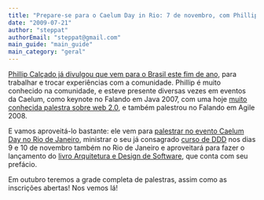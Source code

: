 ```yaml
---
title: "Prepare-se para o Caelum Day in Rio: 7 de novembro, com Phillip Calçado!"
date: "2009-07-21"
author: "steppat"
authorEmail: "steppat@gmail.com"
main_guide: "main_guide"
main_category: "geral"
---
```


[Phillip Calçado já divulgou que vem para o Brasil este fim de ano](http://blog.fragmental.com.br/2009/07/22/projeto-brazil-2009-preenchendo-lacunas/), para trabalhar e trocar experiências com a comunidade. Phillip é muito conhecido na comunidade, e esteve presente diversas vezes em eventos da Caelum, como keynote no Falando em Java 2007, com uma hoje [muito conhecida palestra sobre web 2.0](http://www.slideshare.net/pcalcado/somos-nozes), e também palestrou no Falando em Agile 2008.

E vamos aproveitá-lo bastante: ele vem para [palestrar no evento Caelum Day no Rio de Janeiro](http://www.caelumday.com.br), ministrar o seu já consagrado [curso de DDD](http://www.caelum.com.br/curso/ws-46-domain-driven-design/) nos dias 9 e 10 de novembro também no Rio de Janeiro e aproveitará para fazer o lançamento do [livro Arquitetura e Design de Software](https://blog.caelum.com.br/livro-arquitetura-e-design-de-software-4-topicos-do-draft-liberados/), que conta com seu prefácio.

Em outubro teremos a grade completa de palestras, assim como as inscrições abertas! Nos vemos lá!
